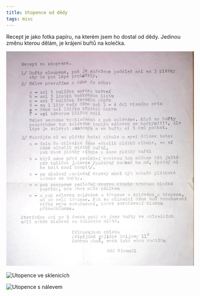 ```yaml
---
title: Utopence od dědy
tags: misc
---
```


Recept je jako fotka papíru, na kterém jsem ho dostal od dědy.
Jedinou změnu kterou dělám, je krájení buřtů na kolečka.

![Recept na utopence](/fotky/utopence-od-dedy-1.jpg)

![Utopence ve sklenicích](/fotky/utopence-bez-nalevu.jpg)

![Utopence s nálevem](/fotky/utopence-s-nalevem.jpg)
